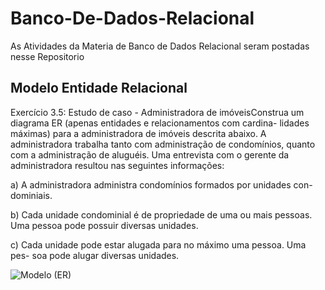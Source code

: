 # Banco-De-Dados-Relacional
As Atividades da Materia de Banco de Dados Relacional seram postadas nesse Repositorio

## Modelo Entidade Relacional

Exercício 3.5: Estudo de caso - Administradora de imóveisConstrua um diagrama ER (apenas entidades e relacionamentos com cardina-
lidades máximas) para a administradora de imóveis descrita abaixo.
A administradora trabalha tanto com administração de condomínios,
quanto com a administração de aluguéis.
Uma entrevista com o gerente da administradora resultou nas seguintes
informações:

a) A administradora administra condomínios formados por unidades con-
dominiais.

b) Cada unidade condominial é de propriedade de uma ou mais pessoas.
Uma pessoa pode possuir diversas unidades.

c) Cada unidade pode estar alugada para no máximo uma pessoa. Uma pes-
soa pode alugar diversas unidades.

![Modelo (ER)](https://user-images.githubusercontent.com/63554484/93284661-87e9c680-f7a9-11ea-82ed-c24f8a4af429.png)
